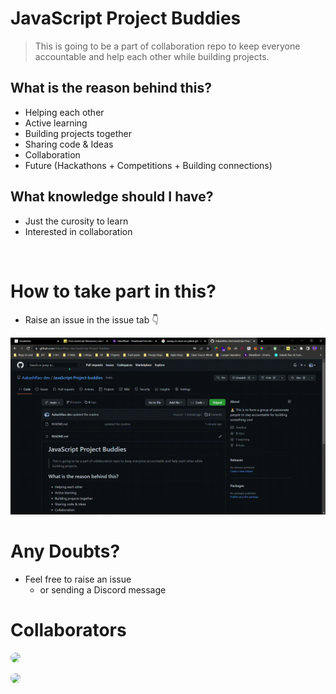 # JavaScript Project Buddies

> This is going to be a part of collaboration repo to keep everyone accountable and help each other while building projects.

## What is the reason behind this?

- Helping each other
- Active learning
- Building projects together
- Sharing code & Ideas
- Collaboration
- Future (Hackathons + Competitions + Building connections)

## What knowledge should I have?

- Just the curosity to learn
- Interested in collaboration

<br/>

# How to take part in this?

- Raise an issue in the issue tab 👇

<img src="./assets/raising-an-issue.gif" width="700px">

# Any Doubts?

- Feel free to raise an issue
  - or sending a Discord message

# Collaborators

<a href="https://github.com/AntonNeimet"><img src="https://avatars.githubusercontent.com/u/111434629?v=4" width="50px" style="border-radius:50%"></a>

<a href="https://github.com/cwh0430"><img src="https://avatars.githubusercontent.com/u/108912628?v=4" width="50px" style="border-radius:50%"></a>
